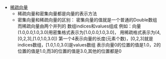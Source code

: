 - [稀疏向量](http://baike.baidu.com/item/%E7%A8%80%E7%96%8F%E5%90%91%E9%87%8F)
    - 稀疏向量和密集向量都是向量的表示方法  
    - 密集向量和稀疏向量的区别： 密集向量的值就是一个普通的Double数组 而稀疏向量由两个并列的
    数组indices和values组成 例如：向量(1.0,0.0,1.0,3.0)用密集格式表示为[1.0,0.0,1.0,3.0]，
    用稀疏格式表示为(4,[0,2,3],[1.0,1.0,3.0]) 第一个4表示向量的长度(元素个数)，[0,2,3]就是indices数组，[1.0,1.0,3.0]是values数组 
    表示向量0的位置的值是1.0，2的位置的值是1.0,而3的位置的值是3.0,其他的位置都是0
